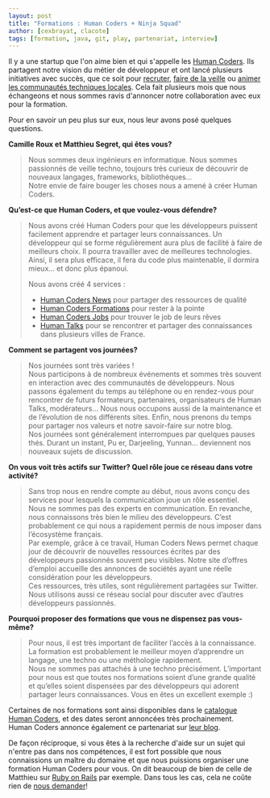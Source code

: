 ```yaml
---
layout: post
title: "Formations : Human Coders + Ninja Squad"
author: [cexbrayat, clacote]
tags: [formation, java, git, play, partenariat, interview]
---
```



Il y a une startup que l'on aime bien et qui s'appelle les [Human Coders](http://humancoders.com "Site des Human Coders"). Ils partagent notre vision du métier de développeur et ont lancé plusieurs initiatives avec succès, que ce soit pour [recruter](http://jobs.humancoders.com), [faire de la veille](http://news.humancoders.com/) ou [animer les communautés techniques locales](http://humantalks.com/). Cela fait plusieurs mois que nous échangeons et nous sommes ravis d'annoncer notre collaboration avec eux pour la formation.

Pour en savoir un peu plus sur eux, nous leur avons posé quelques questions.

**Camille Roux et Matthieu Segret, qui êtes vous?**

> Nous sommes deux ingénieurs en informatique. Nous sommes passionnés de veille techno, toujours très curieux de découvrir de nouveaux langages, frameworks, bibliothèques...  
> Notre envie de faire bouger les choses nous a amené à créer Human Coders.

**Qu’est-ce que Human Coders, et que voulez-vous défendre?**

> Nous avons créé Human Coders pour que les développeurs puissent facilement apprendre et partager leurs connaissances. Un développeur qui se forme régulièrement aura plus de facilité à faire de meilleurs choix. Il pourra travailler avec de meilleures technologies. Ainsi, il sera plus efficace, il fera du code plus maintenable, il dormira mieux... et donc plus épanoui.
> 
> Nous avons créé 4 services :  
> - [Human Coders News](http://news.humancoders.com/) pour partager des ressources de qualité
> - [Human Coders Formations](http://formations.humancoders.com/) pour rester à la pointe
> - [Human Coders Jobs](http://jobs.humancoders.com/) pour trouver le job de leurs rêves
> - [Human Talks](http://humantalks.com/) pour se rencontrer et partager des connaissances dans plusieurs villes de France.

**Comment se partagent vos journées?**

> Nos journées sont très variées !  
> Nous participons à de nombreux événements et sommes très souvent en interaction avec des communautés de développeurs. Nous passons également du temps au téléphone ou en rendez-vous pour rencontrer de futurs formateurs, partenaires, organisateurs de Human Talks, modérateurs... Nous nous occupons aussi de la maintenance et de l’évolution de nos différents sites. Enfin, nous prenons du temps pour partager nos valeurs et notre savoir-faire sur notre blog.  
> Nos journées sont généralement interrompues par quelques pauses thés. Durant un instant, Pu er, Darjeeling, Yunnan... deviennent nos nouveaux sujets de discussion.

**On vous voit très actifs sur Twitter? Quel rôle joue ce réseau dans votre activité?**

> Sans trop nous en rendre compte au début, nous avons conçu des services pour lesquels la communication joue un rôle essentiel.  
> Nous ne sommes pas des experts en communication. En revanche, nous connaissons très bien le milieu des développeurs. C’est probablement ce qui nous a rapidement permis de nous imposer dans l’écosystème français.  
> Par exemple, grâce à ce travail, Human Coders News permet chaque jour de découvrir de nouvelles ressources écrites par des développeurs passionnés souvent peu visibles. Notre site d’offres d’emploi accueille des annonces de sociétés ayant une réelle considération pour les développeurs.  
> Ces ressources, très utiles, sont régulièrement partagées sur Twitter. Nous utilisons aussi ce réseau social pour discuter avec d’autres développeurs passionnés.

**Pourquoi proposer des formations que vous ne dispensez pas vous-même?**

> Pour nous, il est très important de faciliter l’accès à la connaissance. La formation est probablement le meilleur moyen d’apprendre un langage, une techno ou une méthologie rapidement.  
> Nous ne sommes pas attachés à une techno précisément. L’important pour nous est que toutes nos formations soient d’une grande qualité et qu’elles soient dispensées par des développeurs qui adorent partager leurs connaissances. Vous en êtes un excellent exemple :)

Certaines de nos formations sont ainsi disponibles dans le [catalogue Human Coders](http://formations.humancoders.com/ "Formations Human Coders"), et des dates seront annoncées très prochainement.  
Human Coders annonce également ce partenariat sur [leur blog](http://blog.humancoders.com/post/36729817563/ninja-squad-partenaire-de-human-coders-pour-les "Article de Human Coders sur les formations Ninja Squad").  

De façon réciproque, si vous êtes à la recherche d'aide sur un sujet qui n'entre pas dans nos compétences, il est fort possible que nous connaissions un maître du domaine et que nous puissions organiser une formation Human Coders pour vous. On dit beaucoup de bien de celle de Matthieu sur [Ruby on Rails](http://formations.humancoders.com/formations/ruby-on-rails "Formation Ruby on Rails par Matthieu Segret de Human Coders") par exemple. Dans tous les cas, cela ne coûte rien de [nous demander](http://ninja-squad.com/contact)!